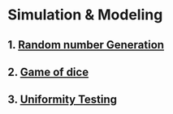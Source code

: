 # Simulation & Modeling

## 1. [Random number Generation](./1_Random_number_Generation/README.md)

## 2. [Game of dice](./2_game_of_dice.cpp)

## 3. [Uniformity Testing](./3_Uniformity_testing/README.md)
